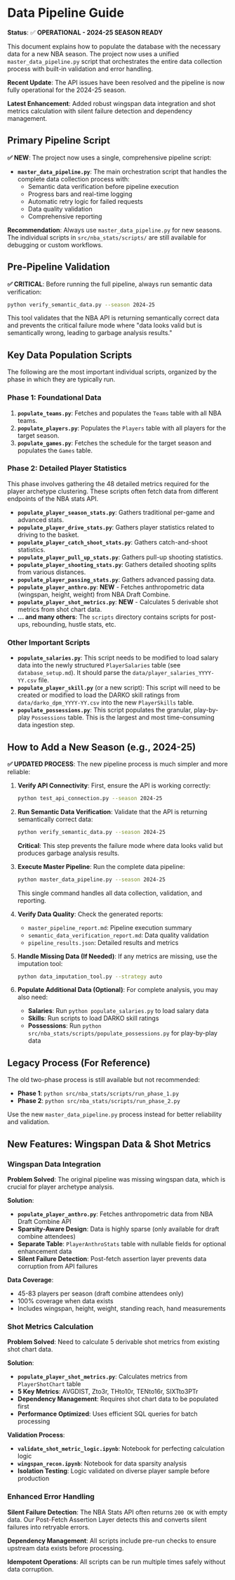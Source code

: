 # Data Pipeline Guide

**Status**: ✅ **OPERATIONAL - 2024-25 SEASON READY**

This document explains how to populate the database with the necessary data for a new NBA season. The project now uses a unified `master_data_pipeline.py` script that orchestrates the entire data collection process with built-in validation and error handling.

**Recent Update**: The API issues have been resolved and the pipeline is now fully operational for the 2024-25 season.

**Latest Enhancement**: Added robust wingspan data integration and shot metrics calculation with silent failure detection and dependency management.

## Primary Pipeline Script

**✅ NEW**: The project now uses a single, comprehensive pipeline script:

- **`master_data_pipeline.py`**: The main orchestration script that handles the complete data collection process with:
  - Semantic data verification before pipeline execution
  - Progress bars and real-time logging
  - Automatic retry logic for failed requests
  - Data quality validation
  - Comprehensive reporting

**Recommendation**: Always use `master_data_pipeline.py` for new seasons. The individual scripts in `src/nba_stats/scripts/` are still available for debugging or custom workflows.

## Pre-Pipeline Validation

**✅ CRITICAL**: Before running the full pipeline, always run semantic data verification:

```bash
python verify_semantic_data.py --season 2024-25
```

This tool validates that the NBA API is returning semantically correct data and prevents the critical failure mode where "data looks valid but is semantically wrong, leading to garbage analysis results."

## Key Data Population Scripts

The following are the most important individual scripts, organized by the phase in which they are typically run.

### Phase 1: Foundational Data

1.  **`populate_teams.py`**: Fetches and populates the `Teams` table with all NBA teams.
2.  **`populate_players.py`**: Populates the `Players` table with all players for the target season.
3.  **`populate_games.py`**: Fetches the schedule for the target season and populates the `Games` table.

### Phase 2: Detailed Player Statistics

This phase involves gathering the 48 detailed metrics required for the player archetype clustering. These scripts often fetch data from different endpoints of the NBA stats API.

- **`populate_player_season_stats.py`**: Gathers traditional per-game and advanced stats.
- **`populate_player_drive_stats.py`**: Gathers player statistics related to driving to the basket.
- **`populate_player_catch_shoot_stats.py`**: Gathers catch-and-shoot statistics.
- **`populate_player_pull_up_stats.py`**: Gathers pull-up shooting statistics.
- **`populate_player_shooting_stats.py`**: Gathers detailed shooting splits from various distances.
- **`populate_player_passing_stats.py`**: Gathers advanced passing data.
- **`populate_player_anthro.py`**: **NEW** - Fetches anthropometric data (wingspan, height, weight) from NBA Draft Combine.
- **`populate_player_shot_metrics.py`**: **NEW** - Calculates 5 derivable shot metrics from shot chart data.
- **... and many others**: The `scripts` directory contains scripts for post-ups, rebounding, hustle stats, etc.

### Other Important Scripts

- **`populate_salaries.py`**: This script needs to be modified to load salary data into the newly structured `PlayerSalaries` table (see `database_setup.md`). It should parse the `data/player_salaries_YYYY-YY.csv` file.
- **`populate_player_skill.py`** (or a new script): This script will need to be created or modified to load the DARKO skill ratings from `data/darko_dpm_YYYY-YY.csv` into the new `PlayerSkills` table.
- **`populate_possessions.py`**: This script populates the granular, play-by-play `Possessions` table. This is the largest and most time-consuming data ingestion step.

## How to Add a New Season (e.g., 2024-25)

**✅ UPDATED PROCESS**: The new pipeline process is much simpler and more reliable:

1.  **Verify API Connectivity**: First, ensure the API is working correctly:
    ```bash
    python test_api_connection.py --season 2024-25
    ```

2.  **Run Semantic Data Verification**: Validate that the API is returning semantically correct data:
    ```bash
    python verify_semantic_data.py --season 2024-25
    ```
    **Critical**: This step prevents the failure mode where data looks valid but produces garbage analysis results.

3.  **Execute Master Pipeline**: Run the complete data pipeline:
    ```bash
    python master_data_pipeline.py --season 2024-25
    ```
    This single command handles all data collection, validation, and reporting.

4.  **Verify Data Quality**: Check the generated reports:
    - `master_pipeline_report.md`: Pipeline execution summary
    - `semantic_data_verification_report.md`: Data quality validation
    - `pipeline_results.json`: Detailed results and metrics

5.  **Handle Missing Data (If Needed)**: If any metrics are missing, use the imputation tool:
    ```bash
    python data_imputation_tool.py --strategy auto
    ```

6.  **Populate Additional Data (Optional)**: For complete analysis, you may also need:
    - **Salaries**: Run `python populate_salaries.py` to load salary data
    - **Skills**: Run scripts to load DARKO skill ratings
    - **Possessions**: Run `python src/nba_stats/scripts/populate_possessions.py` for play-by-play data

## Legacy Process (For Reference)

The old two-phase process is still available but not recommended:
- **Phase 1**: `python src/nba_stats/scripts/run_phase_1.py`
- **Phase 2**: `python src/nba_stats/scripts/run_phase_2.py`

Use the new `master_data_pipeline.py` process instead for better reliability and validation.

## New Features: Wingspan Data & Shot Metrics

### Wingspan Data Integration

**Problem Solved**: The original pipeline was missing wingspan data, which is crucial for player archetype analysis.

**Solution**: 
- **`populate_player_anthro.py`**: Fetches anthropometric data from NBA Draft Combine API
- **Sparsity-Aware Design**: Data is highly sparse (only available for draft combine attendees)
- **Separate Table**: `PlayerAnthroStats` table with nullable fields for optional enhancement data
- **Silent Failure Detection**: Post-fetch assertion layer prevents data corruption from API failures

**Data Coverage**: 
- 45-83 players per season (draft combine attendees only)
- 100% coverage when data exists
- Includes wingspan, height, weight, standing reach, hand measurements

### Shot Metrics Calculation

**Problem Solved**: Need to calculate 5 derivable shot metrics from existing shot chart data.

**Solution**:
- **`populate_player_shot_metrics.py`**: Calculates metrics from `PlayerShotChart` table
- **5 Key Metrics**: AVGDIST, Zto3r, THto10r, TENto16r, SIXTto3PTr
- **Dependency Management**: Requires shot chart data to be populated first
- **Performance Optimized**: Uses efficient SQL queries for batch processing

**Validation Process**:
- **`validate_shot_metric_logic.ipynb`**: Notebook for perfecting calculation logic
- **`wingspan_recon.ipynb`**: Notebook for data sparsity analysis
- **Isolation Testing**: Logic validated on diverse player sample before production

### Enhanced Error Handling

**Silent Failure Detection**: The NBA Stats API often returns `200 OK` with empty data. Our Post-Fetch Assertion Layer detects this and converts silent failures into retryable errors.

**Dependency Management**: All scripts include pre-run checks to ensure upstream data exists before processing.

**Idempotent Operations**: All scripts can be run multiple times safely without data corruption.
